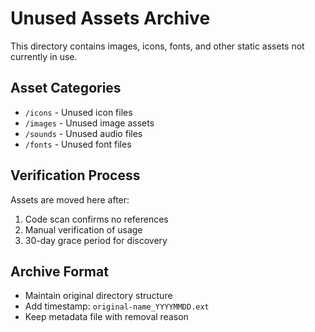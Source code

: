 # Unused Assets Archive

This directory contains images, icons, fonts, and other static assets not currently in use.

## Asset Categories
- `/icons` - Unused icon files
- `/images` - Unused image assets  
- `/sounds` - Unused audio files
- `/fonts` - Unused font files

## Verification Process
Assets are moved here after:
1. Code scan confirms no references
2. Manual verification of usage
3. 30-day grace period for discovery

## Archive Format
- Maintain original directory structure
- Add timestamp: `original-name_YYYYMMDD.ext`
- Keep metadata file with removal reason
